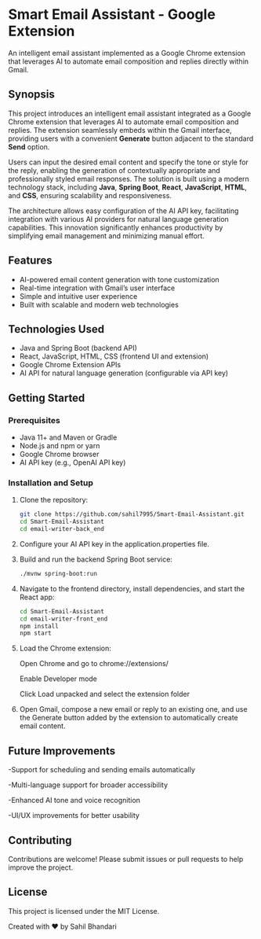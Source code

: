 # Smart Email Assistant - Google Extension

An intelligent email assistant implemented as a Google Chrome extension that leverages AI to automate email composition and replies directly within Gmail.

## Synopsis

This project introduces an intelligent email assistant integrated as a Google Chrome extension that leverages AI to automate email composition and replies. The extension seamlessly embeds within the Gmail interface, providing users with a convenient **Generate** button adjacent to the standard **Send** option.

Users can input the desired email content and specify the tone or style for the reply, enabling the generation of contextually appropriate and professionally styled email responses. The solution is built using a modern technology stack, including **Java**, **Spring Boot**, **React**, **JavaScript**, **HTML**, and **CSS**, ensuring scalability and responsiveness.

The architecture allows easy configuration of the AI API key, facilitating integration with various AI providers for natural language generation capabilities. This innovation significantly enhances productivity by simplifying email management and minimizing manual effort.

## Features

- AI-powered email content generation with tone customization
- Real-time integration with Gmail’s user interface
- Simple and intuitive user experience
- Built with scalable and modern web technologies

## Technologies Used

- Java and Spring Boot (backend API)
- React, JavaScript, HTML, CSS (frontend UI and extension)
- Google Chrome Extension APIs
- AI API for natural language generation (configurable via API key)

## Getting Started

### Prerequisites

- Java 11+ and Maven or Gradle
- Node.js and npm or yarn
- Google Chrome browser
- AI API key (e.g., OpenAI API key)

### Installation and Setup

1. Clone the repository:

   ```bash
   git clone https://github.com/sahil7995/Smart-Email-Assistant.git
   cd Smart-Email-Assistant
   cd email-writer-back_end
   
2. Configure your AI API key in the application.properties file.
   
3. Build and run the backend Spring Boot service:

   ```bash
   ./mvnw spring-boot:run

4. Navigate to the frontend directory, install dependencies, and start the React app:

   ```bash
   cd Smart-Email-Assistant
   cd email-writer-front_end
   npm install
   npm start

5. Load the Chrome extension:

   Open Chrome and go to chrome://extensions/
   
   Enable Developer mode
   
   Click Load unpacked and select the extension folder

7. Open Gmail, compose a new email or reply to an existing one, and use the Generate button added by the extension to automatically create email content.

## Future Improvements

-Support for scheduling and sending emails automatically

-Multi-language support for broader accessibility

-Enhanced AI tone and voice recognition

-UI/UX improvements for better usability

## Contributing
Contributions are welcome! Please submit issues or pull requests to help improve the project.

## License
This project is licensed under the MIT License.


Created with ❤️ by Sahil Bhandari

